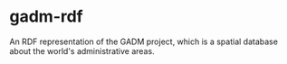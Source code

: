 gadm-rdf
========

An RDF representation of the GADM project, which is a spatial database about the world's administrative areas.
